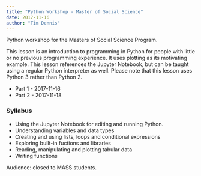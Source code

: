 ```yaml
---
title: "Python Workshop - Master of Social Science"
date: 2017-11-16
author: "Tim Dennis"
---
```


Python workshop for the Masters of Social Science Program.

This lesson is an introduction to programming in Python for people with little or no previous programming experience. It uses plotting as its motivating example. This lesson references the Jupyter Notebook, but can be taught using a regular Python interpreter as well. Please note that this lesson uses Python 3 rather than Python 2.

* Part 1 - 2017-11-16
* Part 2 - 2017-11-18

### Syllabus

* Using the Jupyter Notebook for editing and running Python.
* Understanding variables and data types
* Creating and using lists, loops and conditional expressions
* Exploring built-in fuctions and libraries
* Reading, manipulating and plotting tabular data
* Writing functions

Audience: closed to MASS students.
